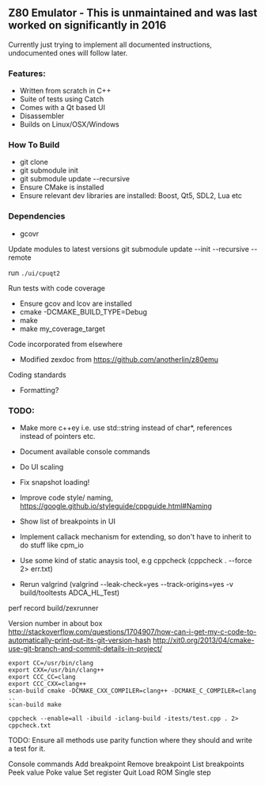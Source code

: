 ## Z80 Emulator - This is unmaintained and was last worked on significantly in 2016 

Currently just trying to implement all documented instructions, undocumented ones will follow later.

### Features:
* Written from scratch in C++
* Suite of tests using Catch
* Comes with a Qt based UI
* Disassembler
* Builds on Linux/OSX/Windows

### How To Build
* git clone
* git submodule init
* git submodule update --recursive
* Ensure CMake is installed
* Ensure relevant dev libraries are installed: Boost, Qt5, SDL2, Lua etc

### Dependencies
* gcovr

Update modules to latest versions
git submodule update --init --recursive --remote

run `./ui/cpuqt2`

Run tests with code coverage
* Ensure gcov and lcov are installed
* cmake -DCMAKE_BUILD_TYPE=Debug 
* make 
* make my_coverage_target 

Code incorporated from elsewhere
* Modified zexdoc from https://github.com/anotherlin/z80emu

Coding standards
* Formatting?

### TODO:
- Make more c++ey i.e. use std::string instead of char*, references instead of pointers etc.
- Document available console commands
- Do UI scaling
- Fix snapshot loading!
- Improve code style/ naming, https://google.github.io/styleguide/cppguide.html#Naming
- Show list of breakpoints in UI
- Implement callack mechanism for extending, so don't have to inherit to do stuff like cpm_io


- Use some kind of static anaysis tool, e.g cppcheck (cppcheck . --force 2> err.txt)
- Rerun valgrind (valgrind --leak-check=yes --track-origins=yes -v build/tooltests ADCA_HL_Test)

perf record build/zexrunner

Version number in about box
http://stackoverflow.com/questions/1704907/how-can-i-get-my-c-code-to-automatically-print-out-its-git-version-hash
http://xit0.org/2013/04/cmake-use-git-branch-and-commit-details-in-project/

```
export CC=/usr/bin/clang
export CXX=/usr/bin/clang++
export CCC_CC=clang
export CCC_CXX=clang++
scan-build cmake -DCMAKE_CXX_COMPILER=clang++ -DCMAKE_C_COMPILER=clang ..
scan-build make

cppcheck --enable=all -ibuild -iclang-build -itests/test.cpp . 2> cppcheck.txt
```

TODO: Ensure all methods use parity function where they should and write a test for it.

Console commands
Add breakpoint
Remove breakpoint
List breakpoints
Peek value
Poke value
Set register
Quit
Load ROM
Single step
